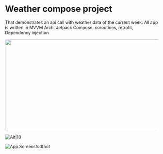 # Weather compose project 

That demonstrates an api call with weather data of the current week. All app is written in MVVM Arch, Jetpack Compose, coroutines, retrofit, Dependency injection

<img src="https://github.com/veskol1/ComposeTest/assets/13125281/7a294ac2-8e08-49ed-9c2a-303693c4831f "  width="600" height="300">

![Alt|10](https://github.com/veskol1/ComposeTest/assets/13125281/7a294ac2-8e08-49ed-9c2a-303693c4831f )


![App Screensfsdfhot](https://github.com/veskol1/ComposeTest/assets/13125281/93fb5599-66cd-450c-906b-3cdf7cae7126)
